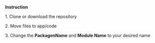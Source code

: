 <div>
  <p>
    <b>Instruction</b>
  </p>
  <p>  1. Clone or download the repository </p>
  <p>  2. Move files to app/code </p>
  <p>  3. Change the <b>PackagenName</b> and <b>Module Name</b> to your desired name </p>
</div>
